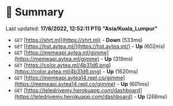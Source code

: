# 📖 Summary
Last updated: **17/6/2022, 12:52:11 PTG "Asia/Kuala_Lumpur"**

- `GET` [https://shrt.ml](https://shrt.ml) - **Down** (533ms)
- `GET` [https://hst.aytea.ml/](https://hst.aytea.ml/) - **Up** (602ms)
- `GET` [https://memeapi.aytea.ml/gimme](https://memeapi.aytea.ml/gimme) - **Up** (319ms)
- `GET` [https://color.aytea.ml/4b31d6.png](https://color.aytea.ml/4b31d6.png) - **Up** (1620ms)
- `GET` [https://memeapi.aytea14.repl.co/gimme](https://memeapi.aytea14.repl.co/gimme) - **Up** (601ms)
- `GET` [https://teledrivemy.herokuapp.com/dashboard](https://teledrivemy.herokuapp.com/dashboard) - **Up** (266ms)
